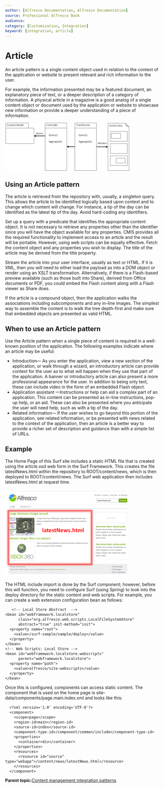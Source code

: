 ```yaml
---
author: [Alfresco Documentation, Alfresco Documentation]
source: Professional Alfresco Book
audience: 
category: [Customization, Integration]
keyword: [integration, article]
---
```


# Article

An article pattern is a single content object used in relation to the context of the application or website to present relevant and rich information to the user.

For example, the information presented may be a featured document, an explanatory piece of text, or a deeper description of a category of information. A physical article in a magazine is a good analog of a single content object or document used by the application or website to showcase new information or provide a deeper understanding of a piece of information.

![](../images/17-3.png)

## Using an Article pattern

The article is retrieved from the repository with, usually, a singleton query. This allows the article to be identified logically based upon context and to change which content will change. For instance, a tip of the day can be identified as the latest tip of the day. Avoid hard-coding any identifiers.

Set up a query with a predicate that identifies the appropriate content object. It is not necessary to retrieve any properties other than the identifier since you will have the object available for any properties. CMIS provides all the required functionality to implement access to an article and the result will be portable. However, using web scripts can be equally effective. Fetch the content object and any properties you wish to display. The title of the article may be derived from the title property.

Stream the article into your user interface, usually as text or HTML. If it is XML, then you will need to either load the payload as into a DOM object or render using an XSLT transformation. Alternatively, if there is a Flash-based preview available \(such as those built into Share\), derived from Office documents or PDF, you could embed the Flash content along with a Flash viewer as Share does.

If the article is a compound object, then the application walks the associations including subcomponents and any in-line images. The simplest way to assemble the content is to walk the tree depth-first and make sure that embedded objects are presented as valid HTML.

## When to use an Article pattern

Use the Article pattern when a single piece of content is required in a well-known position of the application. The following examples indicate where an article may be useful:

-   Introduction— As you enter the application, view a new section of the application, or walk through a wizard, an introductory article can provide context for the user as to what will happen when they use that part of the application. A banner or introductory article can also present a more professional appearance for the user. In addition to being only text, these can include video in the form of an embedded Flash object.
-   Application assistant —Instructions or help can aid a complex part of an application. This content can be presented as in-line instructions, pop-up help, or an aid. These can also be presented where you anticipate the user will need help, such as with a tip of the day.
-   Related information— If the user wishes to go beyond this portion of the application, see related information, or be presented with news related to the context of the application, then an article is a better way to provide a richer set of description and guidance than with a simple list of URLs.

## Example

The Home Page of this Surf site includes a static HTML file that is created using the article.xsd web form in the Surf Framework. This creates the file latestNews.html within the repository to ROOT/content/news, which is then deployed to ROOT/content/news. The Surf web application then includes latestNews.html at request time.

![](../images/17-4.png)

The HTML include import is done by the Surf component; however, before this will function, you need to configure Surf \(using Spring\) to look into the deploy directory for the static content and web scripts. For example, you can create a web extension configuration bean as follows:

```
   <!-- Local Store Abstract  -->
<bean id="webframework.localstore"
      class="org.alfresco.web.scripts.LocalFileSystemStore"
      abstract="true" init-method="init">
  <property name="root">
    <value>/surf-sample/sample/deploy</value>
  </property>
</bean>
<!-- Web Scripts: Local Store -->
<bean id="webframework.localstore.webscripts"
      parent="webframework.localstore">
  <property name="path">
    <value>alfresco/site-webscripts</value>
  </property>
</bean>
```

Once this is configured, components can access static content. The component that is used on the home page is site-data/components/page.main.index.xml and looks like this:

```
  <?xml version='1.0' encoding='UTF-8'?>
  <component>
    <scope>page</scope>
    <region-id>main</region-id>
    <source-id>index</source-id>
    <component-type-id>/component/common/include</component-type-id>
    <properties>
      <container>div</container>
    </properties>
    <resources>
      <resource id="source" type="webapp">/content/news/latestNews.html</resource>
    </resources>
  </component>
```

**Parent topic:**[Content management integration patterns](../concepts/integration-patterns.md)

